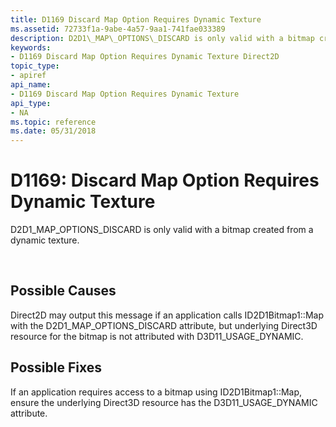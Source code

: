 ```yaml
---
title: D1169 Discard Map Option Requires Dynamic Texture
ms.assetid: 72733f1a-9abe-4a57-9aa1-741fae033389
description: D2D1\_MAP\_OPTIONS\_DISCARD is only valid with a bitmap created from a dynamic texture.
keywords:
- D1169 Discard Map Option Requires Dynamic Texture Direct2D
topic_type:
- apiref
api_name:
- D1169 Discard Map Option Requires Dynamic Texture
api_type:
- NA
ms.topic: reference
ms.date: 05/31/2018
---
```


# D1169: Discard Map Option Requires Dynamic Texture

D2D1\_MAP\_OPTIONS\_DISCARD is only valid with a bitmap created from a dynamic texture.






 

## Possible Causes

Direct2D may output this message if an application calls ID2D1Bitmap1::Map with the D2D1\_MAP\_OPTIONS\_DISCARD attribute, but underlying Direct3D resource for the bitmap is not attributed with D3D11\_USAGE\_DYNAMIC.

## Possible Fixes

If an application requires access to a bitmap using ID2D1Bitmap1::Map, ensure the underlying Direct3D resource has the D3D11\_USAGE\_DYNAMIC attribute.

 

 
